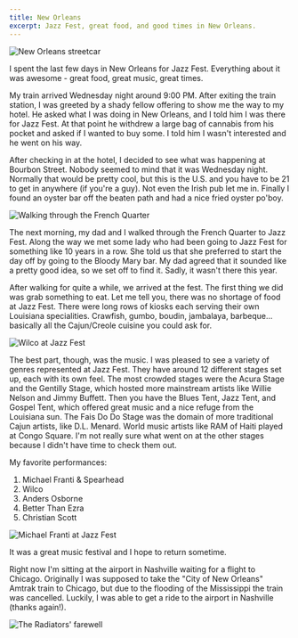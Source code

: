 ```yaml
---
title: New Orleans
excerpt: Jazz Fest, great food, and good times in New Orleans.
---
```


![New Orleans streetcar](https://lh5.googleusercontent.com/-vL-Bt-kpqCc/Tcig0ITQFgI/AAAAAAAAXMc/GTvnp8zWN-M/s1000/IMG_2018.JPG)

I spent the last few days in New Orleans for Jazz Fest.
Everything about it was awesome - great food, great music, great times.

My train arrived Wednesday night around 9:00 PM. After exiting the train
station, I was greeted by a shady fellow offering to
show me the way to my hotel. He asked what I was doing in New Orleans,
and I told him I was there for Jazz Fest. At that point he withdrew
a large bag of cannabis from his pocket and asked if I wanted
to buy some. I told him I wasn't interested and he went on his way. 

After checking in at the hotel, I decided to see what was happening at
Bourbon Street. Nobody seemed to mind that it was Wednesday night.
Normally that would be pretty cool, but this is the U.S. and you have to
be 21 to get in anywhere (if you're a guy). Not even the Irish pub let
me in. Finally I found an oyster bar off the beaten path and
had a nice fried oyster po'boy.

![Walking through the French Quarter](https://lh4.googleusercontent.com/-j9WjwubLm_4/Tcic9rUFOgI/AAAAAAAAXGA/v9c4dltgWSA/s1000/IMG_1985.JPG)

The next morning, my dad and I walked through the French Quarter to Jazz
Fest. Along the way we met some lady who had been going to Jazz Fest for
something like 10 years in a row. She told us that she preferred to
start the day off by going to the Bloody Mary bar. My dad agreed that it
sounded like a pretty good idea, so we set off to find it. Sadly, it
wasn't there this year.

After walking for quite a while, we arrived at the fest. The first thing
we did was grab something to eat. Let me tell you, there was no shortage
of food at Jazz Fest. There were long rows of kiosks each serving their
own Louisiana specialities. Crawfish, gumbo, boudin, jambalaya, barbeque... 
basically all the Cajun/Creole cuisine you could ask for.

![Wilco at Jazz Fest](https://lh6.googleusercontent.com/-nZbZbAEuISU/TcieXxEWmFI/AAAAAAAAXIU/mV4Bj_6ktXg/s1000/IMG_1998.JPG)

The best part, though, was the music. I was pleased to see a variety of
genres represented at Jazz Fest. They have around 12 different stages
set up, each with its own feel. The most crowded stages were the Acura
Stage and the Gentilly Stage, which hosted more mainstream artists
like Willie Nelson and Jimmy Buffett. Then you have the Blues Tent, Jazz
Tent, and Gospel Tent, which offered great music and a nice refuge from
the Louisiana sun. The Fais Do Do Stage was the domain of more
traditional Cajun artists, like D.L. Menard. World music artists like 
RAM of Haiti played at Congo Square. I'm not really sure what went on at
the other stages because I didn't have time to check them out.

My favorite performances:

1. Michael Franti & Spearhead
2. Wilco
3. Anders Osborne
4. Better Than Ezra
5. Christian Scott

![Michael Franti at Jazz Fest](https://lh4.googleusercontent.com/-h443V3RL6J4/TciiTDBHntI/AAAAAAAAXPA/DQYfBhLKqYw/s1000/IMG_2034.JPG)

It was a great music festival and I hope to return sometime.

Right now I'm sitting at the airport in Nashville waiting for a flight
to Chicago. Originally I was supposed to take the "City of New Orleans" Amtrak train 
to Chicago, but due to the flooding of the Mississippi the train was cancelled. 
Luckily, I was able to get a ride to the airport in Nashville (thanks again!). 

![The Radiators' farewell](https://lh6.googleusercontent.com/-nBfbEQOfuuY/TcimlwB2V1I/AAAAAAAAXU8/dzR7mgLQ-pg/s1000/IMG_2067.JPG)
